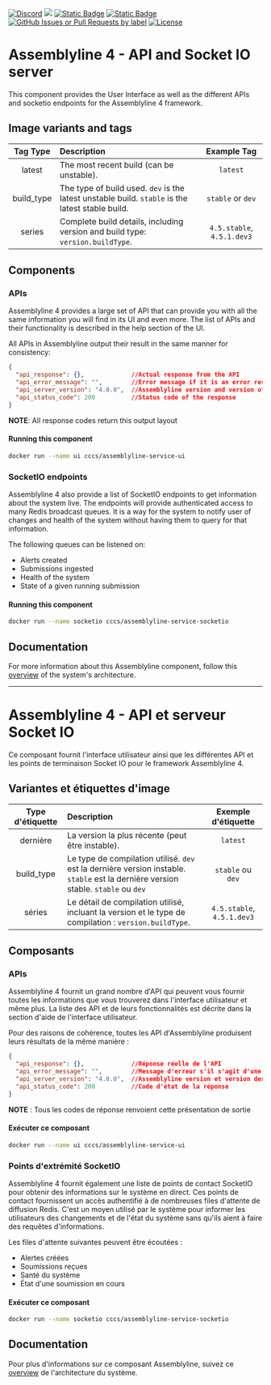 [![Discord](https://img.shields.io/badge/chat-on%20discord-7289da.svg?sanitize=true)](https://discord.gg/GUAy9wErNu)
[![](https://img.shields.io/discord/908084610158714900)](https://discord.gg/GUAy9wErNu)
[![Static Badge](https://img.shields.io/badge/github-assemblyline-blue?logo=github)](https://github.com/CybercentreCanada/assemblyline)
[![Static Badge](https://img.shields.io/badge/github-assemblyline--ui-blue?logo=github)](https://github.com/CybercentreCanada/assemblyline-ui)
[![GitHub Issues or Pull Requests by label](https://img.shields.io/github/issues/CybercentreCanada/assemblyline/ui)](https://github.com/CybercentreCanada/assemblyline/issues?q=is:issue+is:open+label:ui)
[![License](https://img.shields.io/github/license/CybercentreCanada/assemblyline-ui)](./LICENCE.md)

# Assemblyline 4 - API and Socket IO server

This component provides the User Interface as well as the different APIs and socketio endpoints for the Assemblyline 4 framework.

## Image variants and tags

| **Tag Type** | **Description**                                                                                  |      **Example Tag**       |
|:------------:|:-------------------------------------------------------------------------------------------------|:--------------------------:|
|    latest    | The most recent build (can be unstable).                                                         |          `latest`          |
|  build_type  | The type of build used. `dev` is the latest unstable build. `stable` is the latest stable build. |     `stable` or `dev`      |
|    series    | Complete build details, including version and build type: `version.buildType`.                   | `4.5.stable`, `4.5.1.dev3` |

## Components

### APIs

Assemblyline 4 provides a large set of API that can provide you with all the same information you will find in its UI and even more. The list of APIs and their functionality is described in the help section of the UI.

All APIs in Assemblyline output their result in the same manner for consistency:

```json
{
  "api_response": {},             //Actual response from the API
  "api_error_message": "",        //Error message if it is an error response
  "api_server_version": "4.0.0",  //Assemblyline version and version of the different component
  "api_status_code": 200          //Status code of the response
}
```

**NOTE**: All response codes return this output layout

#### Running this component

```bash
docker run --name ui cccs/assemblyline-service-ui
```

### SocketIO endpoints

Assemblyline 4 also provide a list of SocketIO endpoints to get information about the system live. The endpoints will provide authenticated access to many Redis broadcast queues. It is a way for the system to notify user of changes and health of the system without having them to query for that information.

The following queues can be listened on:

- Alerts created
- Submissions ingested
- Health of the system
- State of a given running submission

#### Running this component

```bash
docker run --name socketio cccs/assemblyline-service-socketio
```

## Documentation

For more information about this Assemblyline component, follow this [overview](https://cybercentrecanada.github.io/assemblyline4_docs/overview/architecture/) of the system's architecture.

---

# Assemblyline 4 - API et serveur Socket IO

Ce composant fournit l'interface utilisateur ainsi que les différentes API et les points de terminaison Socket IO pour le framework Assemblyline 4.

## Variantes et étiquettes d'image

| **Type d'étiquette** | **Description**                                                                                                                    |  **Exemple d'étiquette**   |
|:--------------------:|:-----------------------------------------------------------------------------------------------------------------------------------|:--------------------------:|
|       dernière       | La version la plus récente (peut être instable).                                                                                   |          `latest`          |
|      build_type      | Le type de compilation utilisé. `dev` est la dernière version instable. `stable` est la dernière version stable. `stable` ou `dev` |     `stable` ou `dev`      |
|        séries        | Le détail de compilation utilisé, incluant la version et le type de compilation : `version.buildType`.                             | `4.5.stable`, `4.5.1.dev3` |

## Composants

### APIs

Assemblyline 4 fournit un grand nombre d'API qui peuvent vous fournir toutes les informations que vous trouverez dans l'interface utilisateur et même plus. La liste des API et de leurs fonctionnalités est décrite dans la section d'aide de l'interface utilisateur.

Pour des raisons de cohérence, toutes les API d'Assemblyline produisent leurs résultats de la même manière :

```json
{
  "api_response": {},             //Réponse réelle de l'API
  "api_error_message": "",        //Message d'erreur s'il s'agit d'une réponse d'erreur
  "api_server_version": "4.0.0",  //Assemblyline version et version des différents composants
  "api_status_code": 200          //Code d'état de la réponse
}
```

**NOTE** : Tous les codes de réponse renvoient cette présentation de sortie

#### Exécuter ce composant

```bash
docker run --name ui cccs/assemblyline-service-ui
```

### Points d'extrémité SocketIO

Assemblyline 4 fournit également une liste de points de contact SocketIO pour obtenir des informations sur le système en direct. Ces points de contact fournissent un accès authentifié à de nombreuses files d'attente de diffusion Redis. C'est un moyen utilisé par le système pour informer les utilisateurs des changements et de l'état du système sans qu'ils aient à faire des requêtes d'informations.

Les files d'attente suivantes peuvent être écoutées :

- Alertes créées
- Soumissions reçues
- Santé du système
- État d'une soumission en cours

#### Exécuter ce composant

```bash
docker run --name socketio cccs/assemblyline-service-socketio
```

## Documentation

Pour plus d'informations sur ce composant Assemblyline, suivez ce [overview](https://cybercentrecanada.github.io/assemblyline4_docs/overview/architecture/) de l'architecture du système.
